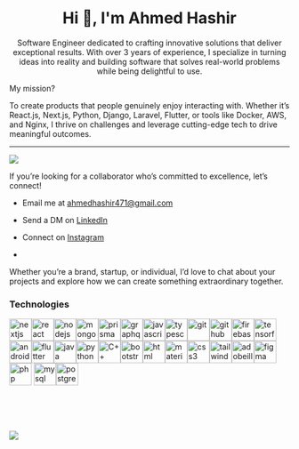 <h1 align="center">Hi 👋, I'm Ahmed Hashir</h1>
<p align="center">Software Engineer dedicated to crafting innovative solutions that deliver exceptional results. With over 3 years of experience, I specialize in turning ideas into reality and building software that solves real-world problems while being delightful to use.</p> 

My mission? 

To create products that people genuinely enjoy interacting with. Whether it’s React.js, Next.js, Python, Django, Laravel, Flutter, or tools like Docker, AWS, and Nginx, I thrive on challenges and leverage cutting-edge tech to drive meaningful outcomes. 

<hr />


![](https://github-readme-streak-stats.herokuapp.com/?user=AhmedHashir10&show_icons=true&theme=dark)<br/>


  
If you’re looking for a collaborator who’s committed to excellence, let’s connect! 

- Email me at [ahmedhashir471@gmail.com](mailto:ahmedhashir471@gmail.com)
- Send a DM on [LinkedIn](https://www.linkedin.com/in/ahmed-hashir-0173a8188/)
- Connect on [Instagram](https://www.instagram.com/authorashir/)


- 
Whether you’re a brand, startup, or individual, I’d love to chat about your projects and explore how we can create something extraordinary together. 

### Technologies

<p align="left"> <img src="https://img.icons8.com/color/480/000000/nextjs.png" alt="nextjs" width="40" height="40"/><img src="https://img.icons8.com/color/480/000000/react-native.png" alt="react" width="40" height="40"/><img src="https://img.icons8.com/color/480/000000/nodejs.png" alt="nodejs" width="40" height="40"/><img src="https://img.icons8.com/color/480/000000/mongodb.png" alt="mongodb" width="40" height="40"/><img src="https://img.icons8.com/color/480/000000/prisma-orm.png" alt="prisma orm" width="40" height="40"/><img src="https://img.icons8.com/color/480/000000/graphql.png" alt="graphql" width="40" height="40"/><img src="https://img.icons8.com/color/480/000000/javascript--v1.png" alt="javascript" width="40" height="40"/><img src="https://img.icons8.com/color/480/000000/typescript.png" alt="typescript" width="40" height="40"/><img src="https://img.icons8.com/color/480/000000/git.png" alt="git" width="40" height="40"/><img src="https://img.icons8.com/material-outlined/384/000000/github.png" alt="github" width="40" height="40"/><img src="https://img.icons8.com/color/480/000000/firebase.png" alt="firebase" width="40" height="40"/><img src="https://img.icons8.com/color/480/000000/tensorflow.png" alt="tensorflow" width="40" height="40"/><img src="https://img.icons8.com/fluency/240/000000/android-studio--v2.png" alt="android studio" width="40" height="40"/><img src="https://img.icons8.com/fluency/240/000000/flutter.png" alt="flutter" width="40" height="40"/><img src="https://img.icons8.com/color/48/000000/java-coffee-cup-logo--v1.png" alt="java" width="40" height="40"/><img src="https://img.icons8.com/fluency/240/000000/python.png" alt="python" width="40" height="40"/><img src="https://img.icons8.com/color/480/000000/c-plus-plus-logo.png" alt="C++" width="40" height="40"/><img src="https://img.icons8.com/color/480/000000/bootstrap.png" alt="bootstrap" width="40" height="40"/><img src="https://img.icons8.com/color/480/000000/html-5--v2.png" alt="html" width="40" height="40"><img src="https://img.icons8.com/color/480/000000/material-ui.png" alt="material-ui" width="40" height="40"/><img src="https://img.icons8.com/color/480/000000/css3.png" alt="css3" width="40" height="40"/><img src="https://img.icons8.com/color/480/000000/tailwindcss.png" alt="tailwindcss" width="40" height="40"/><img src="https://img.icons8.com/color/480/000000/adobe-illustrator--v1.png" alt="adobeillustrator" width="40" height="40"/><img src="https://img.icons8.com/color/480/000000/figma--v1.png" alt="figma" width="40" height="40"/><img src="https://img.icons8.com/dusk/480/000000/php-logo.png" alt="php" width="40" height="40"/> <img src="https://img.icons8.com/fluency/480/000000/mysql-logo.png" alt="mysql" width="40" height="40"/><img src="https://img.icons8.com/color/512/postgreesql.png" alt="postgresql" width="40" height="40"/></p>

<br />

<br>


<br>

![](https://komarev.com/ghpvc/?username=AhmedHashir10)
